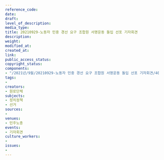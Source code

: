 ```yaml
---
reference_code: 
date: 
draft: 
level_of_description: 
media_type: 
title: 20210929-노동자 민중 경선 요구 조합원 서명운동 돌입 선포 기자회견
description: 
weight: 
modified_at: 
created_at: 
link: 
public_access_status: 
copyright_status: 
components:
- "/2021년/9월/20210929-노동자 민중 경선 요구 조합원 서명운동 돌입 선포 기자회견/404204_62273_430.jpg"
tags:
- 
creators:
- 원로단체
subjects:
- 정치정책
- 선거
sources:
- 
venues:
- 민주노총
events:
- 기자회견
culture_workers:
- 
issues:
- 
---
```

